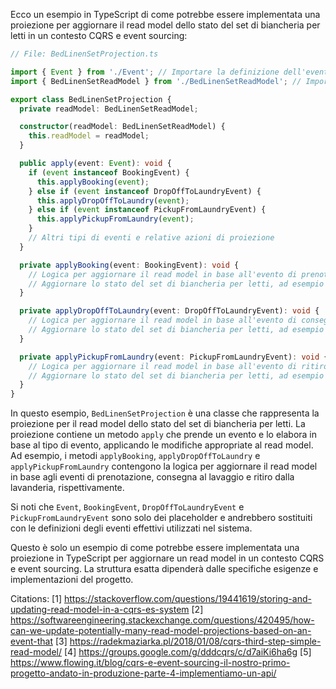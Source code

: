 Ecco un esempio in TypeScript di come potrebbe essere implementata una proiezione per aggiornare il read model dello stato del set di biancheria per letti in un contesto CQRS e event sourcing:

```typescript
// File: BedLinenSetProjection.ts

import { Event } from './Event'; // Importare la definizione dell'evento appropriato
import { BedLinenSetReadModel } from './BedLinenSetReadModel'; // Importare il read model appropriato

export class BedLinenSetProjection {
  private readModel: BedLinenSetReadModel;

  constructor(readModel: BedLinenSetReadModel) {
    this.readModel = readModel;
  }

  public apply(event: Event): void {
    if (event instanceof BookingEvent) {
      this.applyBooking(event);
    } else if (event instanceof DropOffToLaundryEvent) {
      this.applyDropOffToLaundry(event);
    } else if (event instanceof PickupFromLaundryEvent) {
      this.applyPickupFromLaundry(event);
    }
    // Altri tipi di eventi e relative azioni di proiezione
  }

  private applyBooking(event: BookingEvent): void {
    // Logica per aggiornare il read model in base all'evento di prenotazione
    // Aggiornare lo stato del set di biancheria per letti, ad esempio impostando lo stato a "Prenotato"
  }

  private applyDropOffToLaundry(event: DropOffToLaundryEvent): void {
    // Logica per aggiornare il read model in base all'evento di consegna al lavaggio
    // Aggiornare lo stato del set di biancheria per letti, ad esempio impostando lo stato a "In lavanderia"
  }

  private applyPickupFromLaundry(event: PickupFromLaundryEvent): void {
    // Logica per aggiornare il read model in base all'evento di ritiro dalla lavanderia
    // Aggiornare lo stato del set di biancheria per letti, ad esempio impostando lo stato a "Disponibile"
  }
}
```

In questo esempio, `BedLinenSetProjection` è una classe che rappresenta la proiezione per il read model dello stato del set di biancheria per letti. La proiezione contiene un metodo `apply` che prende un evento e lo elabora in base al tipo di evento, applicando le modifiche appropriate al read model. Ad esempio, i metodi `applyBooking`, `applyDropOffToLaundry` e `applyPickupFromLaundry` contengono la logica per aggiornare il read model in base agli eventi di prenotazione, consegna al lavaggio e ritiro dalla lavanderia, rispettivamente.

Si noti che `Event`, `BookingEvent`, `DropOffToLaundryEvent` e `PickupFromLaundryEvent` sono solo dei placeholder e andrebbero sostituiti con le definizioni degli eventi effettivi utilizzati nel sistema.

Questo è solo un esempio di come potrebbe essere implementata una proiezione in TypeScript per aggiornare un read model in un contesto CQRS e event sourcing. La struttura esatta dipenderà dalle specifiche esigenze e implementazioni del progetto.

Citations:
[1] https://stackoverflow.com/questions/19441619/storing-and-updating-read-model-in-a-cqrs-es-system
[2] https://softwareengineering.stackexchange.com/questions/420495/how-can-we-update-potentially-many-read-model-projections-based-on-an-event-that
[3] https://radekmaziarka.pl/2018/01/08/cqrs-third-step-simple-read-model/
[4] https://groups.google.com/g/dddcqrs/c/d7aiKi6ha6g
[5] https://www.flowing.it/blog/cqrs-e-event-sourcing-il-nostro-primo-progetto-andato-in-produzione-parte-4-implementiamo-un-api/